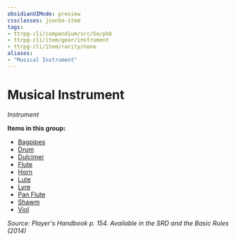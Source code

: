 ```yaml
---
obsidianUIMode: preview
cssclasses: json5e-item
tags:
- ttrpg-cli/compendium/src/5e/phb
- ttrpg-cli/item/gear/instrument
- ttrpg-cli/item/rarity/none
aliases: 
- "Musical Instrument"
---
```

# Musical Instrument
*Instrument*  



**Items in this group:**

- [Bagpipes](3-Mechanics/CLI/items/bagpipes.md)
- [Drum](3-Mechanics/CLI/items/drum.md)
- [Dulcimer](3-Mechanics/CLI/items/dulcimer.md)
- [Flute](3-Mechanics/CLI/items/flute.md)
- [Horn](3-Mechanics/CLI/items/horn.md)
- [Lute](3-Mechanics/CLI/items/lute.md)
- [Lyre](3-Mechanics/CLI/items/lyre.md)
- [Pan Flute](3-Mechanics/CLI/items/pan-flute.md)
- [Shawm](3-Mechanics/CLI/items/shawm.md)
- [Viol](3-Mechanics/CLI/items/viol.md)

*Source: Player's Handbook p. 154. Available in the <span title='Systems Reference Document (5.1)'>SRD</span> and the Basic Rules (2014)*